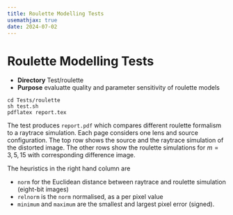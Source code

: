 ```yaml
---
title: Roulette Modelling Tests
usemathjax: true
date: 2024-07-02
---
```



# Roulette Modelling Tests

+ **Directory** Test/roulette
+ **Purpose** evaluatte quality and parameter sensitivity of roulette models

```
cd Tests/roulette
sh test.sh
pdflatex report.tex
```

The test produces `report.pdf` which compares different roulette formalism
to a raytrace simulation.  Each page considers one lens and source configuration.
The top row shows the source and the raytrace simulation of the distorted
image.  The other rows show the roulette simulations for $m=3,5,15$ with 
corresponding difference image.

The heuristics in the right hand column are
+ `norm` for the Euclidean distance between raytrace and roulette simulation
  (eight-bit images)
+ `relnorm` is the `norm` normalised, as a per pixel value
+ `minimum` and `maximum` are the smallest and largest pixel error (signed).
